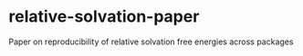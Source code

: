 # relative-solvation-paper
Paper on reproducibility of relative solvation free energies across packages
